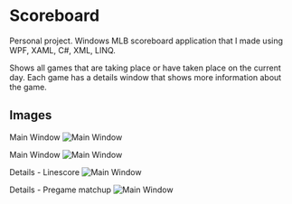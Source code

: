 # Scoreboard
Personal project. Windows MLB scoreboard application that I made using WPF, XAML, C#, XML, LINQ.

Shows all games that are taking place or have taken place on the current day.  Each game has a details window that shows more information about the game.

## Images
Main Window
![Main Window](http://imgur.com/xgsiyAz.jpg)

Main Window
![Main Window](http://imgur.com/MGn6MUv.jpg)

Details - Linescore
![Main Window](http://imgur.com/Xmsq6Nr.jpg)

Details - Pregame matchup
![Main Window](http://imgur.com/ViG928x.jpg)
